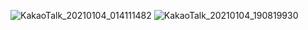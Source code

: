 ![KakaoTalk_20210104_014111482](https://user-images.githubusercontent.com/37290818/103628960-0cdc3400-4f83-11eb-99ce-dea22a8bcb57.png)
![KakaoTalk_20210104_190819930](https://user-images.githubusercontent.com/37290818/103628967-0f3e8e00-4f83-11eb-85e0-da00fbda45db.png)
